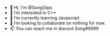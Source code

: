 - 👋 Hi, I’m @SongGtps
- 👀 I’m interested in C++
- 🌱 I’m currently learning Javascript
- 💞️ I’m looking to collaborate on nothing for now.
- 📫 You can reach me in discord Song#9999

<!---
SongGtps/SongGtps is a ✨ special ✨ repository because its `README.md` (this file) appears on your GitHub profile.
You can click the Preview link to take a look at your changes.
--->
